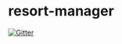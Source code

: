 # resort-manager

[![Gitter](https://badges.gitter.im/Join%20Chat.svg)](https://gitter.im/CSF-VSU/resort-manager?utm_source=badge&utm_medium=badge&utm_campaign=pr-badge&utm_content=badge)